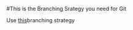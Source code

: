 #This is the Branching Srategy you need for Git


Use [this](https://nvie.com/posts/a-successful-git-branching-model/)branching strategy
